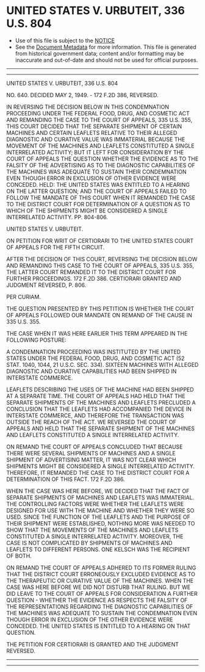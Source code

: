 ---
---

# UNITED STATES V. URBUTEIT, 336 U.S. 804

* Use of this file is subject to the [NOTICE](https://github.com/publicdocs/notice/blob/master/NOTICE)
* See the [Document Metadata](../../../) for more information.
  This file is generated from historical government data; content and/or formatting may be inaccurate and out-of-date and should not be used for official purposes.

----------
----------

UNITED STATES V. URBUTEIT, 336 U.S. 804

NO. 640.  DECIDED MAY 2, 1949.  - 172 F.2D 386, REVERSED.

IN REVERSING THE DECISION BELOW IN THIS CONDEMNATION PROCEEDING UNDER THE FEDERAL FOOD, DRUG, AND COSMETIC ACT AND REMANDING THE CASE TO THE COURT OF APPEALS, 335 U.S. 355, THIS COURT DECIDED THAT THE SEPARATE SHIPMENT OF CERTAIN MACHINES AND CERTAIN LEAFLETS RELATIVE TO THEIR ALLEGED DIAGNOSTIC AND CURATIVE VALUE WAS IMMATERIAL BECAUSE THE MOVEMENT OF THE MACHINES AND LEAFLETS CONSTITUTED A SINGLE INTERRELATED ACTIVITY; BUT IT LEFT FOR CONSIDERATION BY THE COURT OF APPEALS THE QUESTION WHETHER THE EVIDENCE AS TO THE FALSITY OF THE ADVERTISING AS TO THE DIAGNOSTIC CAPABILITIES OF THE MACHINES WAS ADEQUATE TO SUSTAIN THEIR CONDEMNATION EVEN THOUGH ERROR IN EXCLUSION OF OTHER EVIDENCE WERE CONCEDED.  HELD:  THE UNITED STATES WAS ENTITLED TO A HEARING ON THE LATTER QUESTION; AND THE COURT OF APPEALS FAILED TO FOLLOW THE MANDATE OF THIS COURT WHEN IT REMANDED THE CASE TO THE DISTRICT COURT FOR DETERMINATION OF A QUESTION AS TO WHICH OF THE SHIPMENTS MIGHT BE CONSIDERED A SINGLE INTERRELATED ACTIVITY.  PP. 804-806.

UNITED STATES V. URBUTEIT.

ON PETITION FOR WRIT OF CERTIORARI TO THE UNITED STATES COURT OF APPEALS FOR THE FIFTH CIRCUIT.

AFTER THE DECISION OF THIS COURT, REVERSING THE DECISION BELOW AND REMANDING THIS CASE TO THE COURT OF APPEALS, 335 U.S. 355, THE LATTER COURT REMANDED IT TO THE DISTRICT COURT FOR FURTHER PROCEEDINGS.  172 F.2D 386.  CERTIORARI GRANTED AND JUDGMENT REVERSED, P. 806.

PER CURIAM.

THE QUESTION PRESENTED BY THIS PETITION IS WHETHER THE COURT OF APPEALS FOLLOWED OUR MANDATE ON REMAND OF THE CAUSE IN 335 U.S. 355.

THE CASE WHEN IT WAS HERE EARLIER THIS TERM APPEARED IN THE FOLLOWING POSTURE:

A CONDEMNATION PROCEEDING WAS INSTITUTED BY THE UNITED STATES UNDER THE FEDERAL FOOD, DRUG, AND COSMETIC ACT (52 STAT. 1040, 1044, 21 U.S.C. SEC. 334).  SIXTEEN MACHINES WITH ALLEGED DIAGNOSTIC AND CURATIVE CAPABILITIES HAD BEEN SHIPPED IN INTERSTATE COMMERCE.

LEAFLETS DESCRIBING THE USES OF THE MACHINE HAD BEEN SHIPPED AT A SEPARATE TIME.  THE COURT OF APPEALS HAD HELD THAT THE SEPARATE SHIPMENTS OF THE MACHINES AND LEAFLETS PRECLUDED A CONCLUSION THAT THE LEAFLETS HAD ACCOMPANIED THE DEVICE IN INTERSTATE COMMERCE, AND THEREFORE THE TRANSACTION WAS OUTSIDE THE REACH OF THE ACT.  WE REVERSED THE COURT OF APPEALS AND HELD THAT THE SEPARATE SHIPMENT OF THE MACHINES AND LEAFLETS CONSTITUTED A SINGLE INTERRELATED ACTIVITY.

ON REMAND THE COURT OF APPEALS CONCLUDED THAT BECAUSE THERE WERE SEVERAL SHIPMENTS OF MACHINES AND A SINGLE SHIPMENT OF ADVERTISING MATTER, IT WAS NOT CLEAR WHICH SHIPMENTS MIGHT BE CONSIDERED A SINGLE INTERRELATED ACTIVITY.  THEREFORE, IT REMANDED THE CASE TO THE DISTRICT COURT FOR A DETERMINATION OF THIS FACT.  172 F.2D 386.

WHEN THE CASE WAS HERE BEFORE, WE DECIDED THAT THE FACT OF SEPARATE SHIPMENTS OF MACHINES AND LEAFLETS WAS IMMATERIAL.  THE CONTROLLING FACTORS WERE WHETHER THE LEAFLETS WERE DESIGNED FOR USE WITH THE MACHINE AND WHETHER THEY WERE SO USED.  SINCE THE FUNCTION OF THE LEAFLETS AND THE PURPOSE OF THEIR SHIPMENT WERE ESTABLISHED, NOTHING MORE WAS NEEDED TO SHOW THAT THE MOVEMENTS OF THE MACHINES AND LEAFLETS CONSTITUTED A SINGLE INTERRELATED ACTIVITY.  MOREOVER, THE CASE IS NOT COMPLICATED BY SHIPMENTS OF MACHINES AND LEAFLETS TO DIFFERENT PERSONS.  ONE KELSCH WAS THE RECIPIENT OF BOTH.

ON REMAND THE COURT OF APPEALS ADHERED TO ITS FORMER RULING THAT THE DISTRICT COURT ERRONEOUSLY EXCLUDED EVIDENCE AS TO THE THERAPEUTIC OR CURATIVE VALUE OF THE MACHINES.  WHEN THE CASE WAS HERE BEFORE WE DID NOT DISTURB THAT RULING.  BUT WE DID LEAVE TO THE COURT OF APPEALS FOR CONSIDERATION A FURTHER QUESTION - WHETHER THE EVIDENCE AS RESPECTS THE FALSITY OF THE REPRESENTATIONS REGARDING THE DIAGNOSTIC CAPABILITIES OF THE MACHINES WAS ADEQUATE TO SUSTAIN THE CONDEMNATION EVEN THOUGH ERROR IN EXCLUSION OF THE OTHER EVIDENCE WERE CONCEDED.  THE UNITED STATES IS ENTITLED TO A HEARING ON THAT QUESTION.

THE PETITION FOR CERTIORARI IS GRANTED AND THE JUDGMENT REVERSED.


----------
----------

